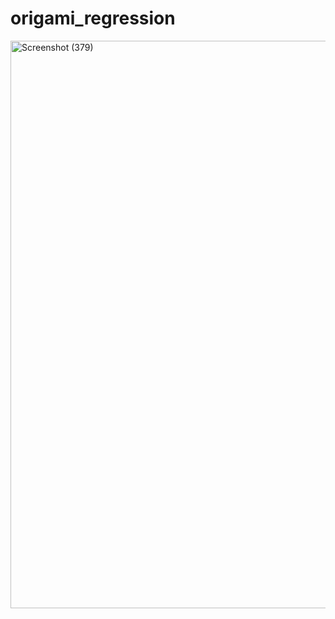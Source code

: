 # origami_regression
<img width="1920" height="908" alt="Screenshot (379)" src="https://github.com/user-attachments/assets/3734fe70-472b-4924-adae-87e48dddefc3" />
